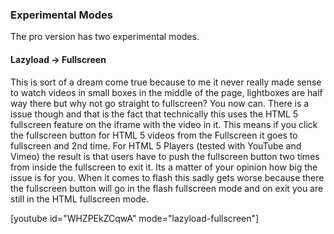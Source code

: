 ### Experimental Modes ###

The pro version has two experimental modes.

#### Lazyload -> Fullscreen ####

This is sort of a dream come true because to me it never really made sense to watch videos in small boxes in the middle of the page, lightboxes are half way there but why not go straight to fullscreen? You now can. There is a issue though and that is the fact that technically this uses the HTML 5 fullscreen feature on the iframe with the video in it. This means if you click the fullscreen button for HTML 5 videos from the Fullscreen it goes to fullscreen and 2nd time. For HTML 5 Players (tested with YouTube and Vimeo) the result is that users have to push the fullscreen button two times from inside the fullscreen to exit it. Its a matter of your opinion how big the issue is for you. When it comes to flash this sadly gets worse because there the fullscreen button will go in the flash fullscreen mode and on exit you are still in the HTML fullscreen mode.

[youtube id="WHZPEkZCqwA" mode="lazyload-fullscreen"]
